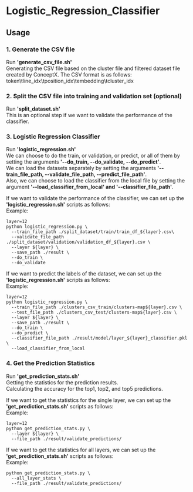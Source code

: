 # Logistic_Regression_Classifier

## Usage
### 1. Generate the CSV file 
Run **'generate_csv_file.sh'**<br/>
Generating the CSV file based on the cluster file and filtered dataset file created by ConceptX.
The CSV format is as follows: <br/>
token\tline_idx\tposition_idx\tembedding\tcluster_idx


### 2. Split the CSV file into training and validation set (optional)
Run **'split_dataset.sh'**<br/>
This is an optional step if we want to validate the performance of the classifier.

### 3. Logistic Regression Classifier 
Run **'logistic_regression.sh'** <br/>
We can choose to do the train, or validation, or predict, or all of them by setting the arguments **'--do_train, 
--do_validate, --do_predict'**. <br/>
We can load the datasets separately by setting the arguments **'--train_file_path, --validate_file_path, 
--predict_file_path'**. <br/>
Also, we can choose to load the classifier from the local file by setting the argument **'--load_classifier_from_local'
and '--classifier_file_path'**. <br/>

If we want to validate the performance of the classifier, we can set up the **'logistic_regression.sh'** scripts as follows: <br/>
Example: <br/>
```
layer=12
python logistic_regression.py \
  --train_file_path ./split_dataset/train/train_df_${layer}.csv\
  --validate_file_path ./split_dataset/validation/validation_df_${layer}.csv \
  --layer ${layer} \
  --save_path ./result \
  --do_train \
  --do_validate
```

If we want to predict the labels of the dataset, we can set up the **'logistic_regression.sh'** scripts as follows: <br/>
Example: <br/>
```
layer=12
python logistic_regression.py \
  --train_file_path ./clusters_csv_train/clusters-map${layer}.csv \
  --test_file_path ./clusters_csv_test/clusters-map${layer}.csv \
  --layer ${layer} \
  --save_path ./result \
  --do_train \
  --do_predict \
  --classifier_file_path ./result/model/layer_${layer}_classifier.pkl \
  --load_classifier_from_local
```

### 4. Get the Prediction Statistics
Run **'get_prediction_stats.sh'** <br/>
Getting the statistics for the prediction results. <br/>
Calculating the accuracy for the top1, top2, and top5 predictions. <br/>

If we want to get the statistics for the single layer, we can set up the **'get_prediction_stats.sh'** scripts as follows: <br/>
Example: <br/>
```
layer=12
python get_prediction_stats.py \
  --layer ${layer} \
  --file_path ./result/validate_predictions/
```

If we want to get the statistics for all layers, we can set up the **'get_prediction_stats.sh'** scripts as follows: <br/>
Example: <br/>
```
python get_prediction_stats.py \
  --all_layer_stats \
  --file_path ./result/validate_predictions/
```